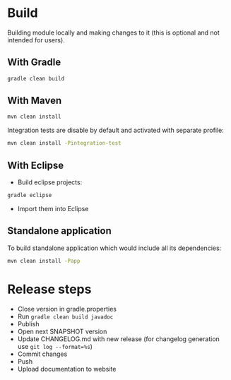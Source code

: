 # Build

Building  module locally and making changes to it (this is optional and not intended for users).

## With Gradle

``` bash
gradle clean build
```

## With Maven

``` bash
mvn clean install
```

Integration tests are disable by default and activated with separate profile:

``` bash
mvn clean install -Pintegration-test
```

## With Eclipse

- Build eclipse projects:

``` bash
gradle eclipse
```

- Import them into Eclipse

## Standalone application

To build standalone application which would include all its dependencies:

``` bash
mvn clean install -Papp
```

# Release steps

- Close version in gradle.properties
- Run `gradle clean build javadoc`
- Publish
- Open next SNAPSHOT version
- Update CHANGELOG.md with new release (for changelog generation use `git log --format=%s`)
- Commit changes
- Push
- Upload documentation to website
